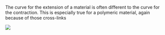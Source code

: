 The curve for the extension of a material is often different to the curve for the contraction. This is especially true for a polymeric material, again because of those cross-links

![](https://upload.wikimedia.org/wikipedia/commons/c/c6/Elastic_Hysteresis.svg)